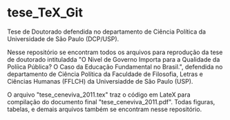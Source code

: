 # tese_TeX_Git
Tese de Doutorado defendida no departamento de Ciência Política da Universidade de São Paulo (DCP/USP). 

Nesse repositório se encontram todos os arquivos para reprodução da tese de doutorado intituladda 
"O Nivel de Governo Importa para a Qualidade da Políica Pública? O Caso da Educação Fundamental no Brasil.", defendida
no departamento de Ciência Política da Faculdade de Filosofia, Letras e Ciências Humanas (FFLCH) da Universiadde de São Paulo (USP). 

O arquivo "tese_ceneviva_2011.tex" traz o código em LateX para compilação do documento final "tese_ceneviva_2011.pdf". Todas figuras,
tabelas, e demais arquivos também se encontram nesse repositório.




